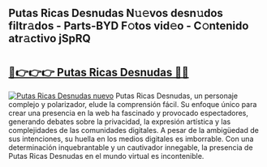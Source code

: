 ## Putas Ricas Desnudas N𝚞𝚎vos desn𝚞dos filtr𝚊dos - Parts-BYD F𝚘tos vid𝚎o - C𝚘ntenido atr𝚊ctivo jSpRQ

# <h2><a href="http://mb7s5l.tromn.icu/?c=Putas+Ricas+Desnudas">🔗👉👉👉 Putas Ricas Desnudas 🔗🔗</a></h2>

[![Putas Ricas Desnudas nuevo](https://i.imgur.com/pEAQMta.gif)](http://mb7s5l.tromn.icu/?c=Putas+Ricas+Desnudas)
Putas Ricas Desnudas, un personaje complejo y polarizador, elude la comprensión fácil. Su enfoque único para crear una presencia en la web ha fascinado y provocado espectadores, generando debates sobre la privacidad, la expresión artística y las complejidades de las comunidades digitales. A pesar de la ambigüedad de sus intenciones, su huella en los medios digitales es imborrable. Con una determinación inquebrantable y un cautivador innegable, la presencia de Putas Ricas Desnudas en el mundo virtual es incontenible.
